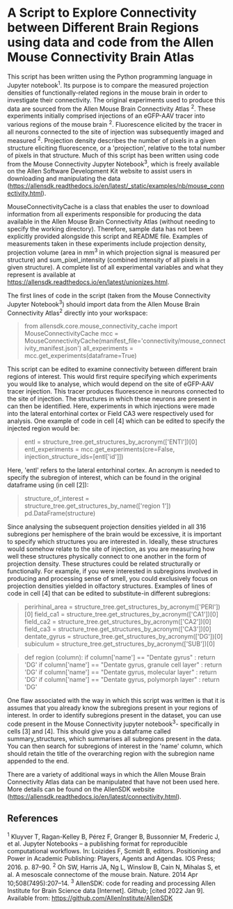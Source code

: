 # A Script to Explore Connectivity between Different Brain Regions using data and code from the Allen Mouse Connectivity Brain Atlas

This script has been written using the Python programming language in Jupyter notebook<sup>1</sup>. Its purpose is to compare the measured projection densities of functionally-related regions in the mouse brain in order to investigate their connectivity. The original experiments used to produce this data are sourced from the Allen Mouse Brain Connectivity Atlas <sup>2</sup>. These experiments initially comprised injections of an eGFP-AAV tracer into various regions of the mouse brain <sup>2</sup>. Fluorescence elicited by the tracer in all neurons connected to the site of injection was subsequently imaged and measured <sup>2</sup>. Projection density describes the number of pixels in a given structure eliciting fluorescence, or a 'projection', relative to the total number of pixels in that structure. Much of this script has been written using code from the Mouse Connectivity Jupyter Notebook<sup>3</sup>, which is freely available on the Allen Software Development Kit website to assist users in downloading and manipulating the data (https://allensdk.readthedocs.io/en/latest/_static/examples/nb/mouse_connectivity.html).

MouseConnectivityCache is a class that enables the user to download information from all experiments responsible for producing the data available in the Allen Mouse Brain Connectivity Atlas (without needing to specify the working directory). Therefore, sample data has not been explicitly provided alongside this script and README file. Examples of measurements taken in these experiments include projection density, projection volume (area in mm<sup>3</sup> in which projection signal is measured per structure) and sum_pixel_intensity (combined intensity of all pixels in a given structure). A complete list of all experimental variables and what they represent is available at https://allensdk.readthedocs.io/en/latest/unionizes.html.

The first lines of code in the script (taken from the Mouse Connectivity Jupyter Notebook<sup>3</sup>) should import data from the Allen Mouse Brain Connectivity Atlas<sup>2</sup> directly into your workspace:

>from allensdk.core.mouse_connectivity_cache import MouseConnectivityCache
>mcc = MouseConnectivityCache(manifest_file='connectivity/mouse_connectivity_manifest.json')
>all_experiments = mcc.get_experiments(dataframe=True)

This script can be edited to examine connectivity between different brain regions of interest. This would first require specifying which experiments you would like to analyse, which would depend on the site of eGFP-AAV tracer injection. This tracer produces fluorescence in neurons connected to the site of injection. The structures in which these neurons are present in can then be identified. Here, experiments in which injections were made into the lateral entorhinal cortex or Field CA3 were respectively used for analysis. One example of code in cell [4] which can be edited to specify the injected region would be:

> entl = structure_tree.get_structures_by_acronym(['ENTl'])[0] 
> entl_experiments = mcc.get_experiments(cre=False, 
                                        injection_structure_ids=[entl['id']])

Here, 'entl' refers to the lateral entorhinal cortex. An acronym is needed to specify the subregion of interest, which can be found in the original dataframe using (in cell [2]):

>structure_of_interest = structure_tree.get_structures_by_name(['region 1'])
>pd.DataFrame(structure)

Since analysing the subsequent projection densities yielded in all 316 subregions per hemisphere of the brain would be excessive, it is important to specify which structures you are interested in. Ideally, these structures would somehow relate to the site of injection, as you are measuring how well these structures physically connect to one another in the form of projection density. These structures could be related structurally or functionally. For example, if you were interested in subregions involved in producing and processing sense of smell, you could exclusively focus on projection densities yielded in olfactory structures. Examples of lines of code in cell [4] that can be edited to substitute-in different subregions:

> perirhinal_area = structure_tree.get_structures_by_acronym(['PERI'])[0]
> field_ca1 = structure_tree.get_structures_by_acronym(['CA1'])[0]
> field_ca2 = structure_tree.get_structures_by_acronym(['CA2'])[0]
> field_ca3 = structure_tree.get_structures_by_acronym(['CA3'])[0]
> dentate_gyrus = structure_tree.get_structures_by_acronym(['DG'])[0]
> subiculum = structure_tree.get_structures_by_acronym(['SUB'])[0]

> def region (column):
   if column['name'] == "Dentate gyrus" :
      return 'DG'
   if column['name'] == "Dentate gyrus, granule cell layer" :
      return 'DG'
   if column['name'] == "Dentate gyrus, molecular layer" :
      return 'DG'
   if column['name'] == "Dentate gyrus, polymorph layer" :
      return 'DG'

One flaw associated with the way in which this script was written is that it is assumes that you already know the subregions present in your regions of interest. In order to identify subregions present in the dataset, you can use code present in the Mouse Connectivity jupyter notebook<sup>3</sup>- specifically in cells [3] and [4]. This should give you a dataframe called summary_structures, which summarises all subregions present in the data. You can then search for subregions of interest in the 'name' column, which should retain the title of the overarching region with the subregion name appended to the end. 

There are a variety of additional ways in which the Allen Mouse Brain Connectivity Atlas data can be manipulated that have not been used here. More details can be found on the AllenSDK website (https://allensdk.readthedocs.io/en/latest/connectivity.html).

## References
<sup>1</sup> Kluyver T, Ragan-Kelley B, Pérez F, Granger B, Bussonnier M, Frederic J, et al. Jupyter Notebooks – a publishing format for reproducible computational workflows. In: Loizides F, Scmidt B, editors. Positioning and Power in Academic Publishing: Players, Agents and Agendas. IOS Press; 2016. p. 87–90.
<sup>2</sup> Oh SW, Harris JA, Ng L, Winslow B, Cain N, Mihalas S, et al. A mesoscale connectome of the mouse brain. Nature. 2014 Apr 10;508(7495):207–14.
<sup>3</sup> AllenSDK: code for reading and processing Allen Institute for Brain Science data [Internet]. Github; [cited 2022 Jan 9]. Available from: https://github.com/AllenInstitute/AllenSDK